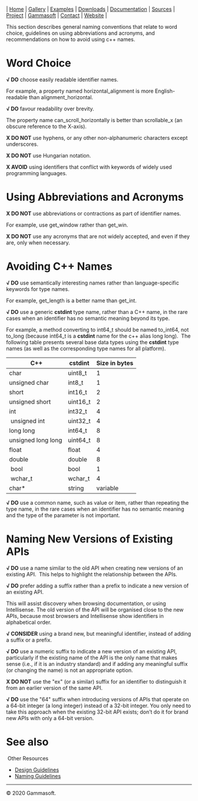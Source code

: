 | [Home](home.md) | [Gallery](gallery.md) | [Examples](examples.md) | [Downloads](downloads.md) | [Documentation](documentation.md) | [Sources](https://github.com/gammasoft71/xtd) | [Project](https://sourceforge.net/projects/xtdpro/) | [Gammasoft](gammasoft.md)  | [Contact](contact.md) | [Website](https://gammasoft71.wixsite.com/gammasoft) |

This section describes general naming conventions that relate to word choice, guidelines on using abbreviations and acronyms, and recommendations on how to avoid using c++ names.
 
# Word Choice
 
**√ DO** choose easily readable identifier names.
 
For example, a property named horizontal_alignment is more English-readable than alignment_horizontal.
 
**√ DO** favour readability over brevity.
 
The property name can_scroll_horizontally is better than scrollable_x (an obscure reference to the X-axis).
 
**X DO NOT** use hyphens, or any other non-alphanumeric characters except underscores.
 
**X DO NOT** use Hungarian notation.
 
**X AVOID** using identifiers that conflict with keywords of widely used programming languages.
 
# Using Abbreviations and Acronyms
 
**X DO NOT** use abbreviations or contractions as part of identifier names.
 
For example, use get_window rather than get_win.
 
**X DO NOT** use any acronyms that are not widely accepted, and even if they are, only when necessary.
 
# Avoiding C++ Names
 
**√ DO** use semantically interesting names rather than language-specific keywords for type names.
 
For example, get_length is a better name than get_int.
 
**√ DO** use a generic **cstdint** type name, rather than a C++ name, in the rare cases when an identifier has no semantic meaning beyond its type.
 
For example, a method converting to int64_t should be named to_int64, not to_long (because int64_t is a **cstdint** name for the c++ alias long long).
​
The following table presents several base data types using the **cstdint** type names (as well as the corresponding type names for all platform).

| ​C++                | cstdint  | Size in bytes |
|--------------------|----------|---------------|
| char               | uint8_t  | 1             |
| unsigned char      | int8_t   | 1             |
| short              | int16_t  | 2             |
| unsigned short     | uint16_t | 2             |
| int                | int32_t  | 4             |
| unsigned int       | uint32_t | 4             |
|long long           | int64_t  | 8             |
| unsigned long long | uint64_t | 8             |
| float              | float    | 4             |
| double             | double   | 8             |
| bool               | bool     | 1             |
| wchar_t            | wchar_t  | 4             |
| char*              | string   | variable      |

**√ DO** use a common name, such as value or item, rather than repeating the type name, in the rare cases when an identifier has no semantic meaning and the type of the parameter is not important.
​
# ​Naming New Versions of Existing APIs

**√ DO** use a name similar to the old API when creating new versions of an existing API.
​
This helps to highlight the relationship between the APIs.

**√ DO** prefer adding a suffix rather than a prefix to indicate a new version of an existing API.

This will assist discovery when browsing documentation, or using Intellisense. The old version of the API will be organised close to the new APIs, because most browsers and Intellisense show identifiers in alphabetical order.

**√ CONSIDER** using a brand new, but meaningful identifier, instead of adding a suffix or a prefix.

**√ DO** use a numeric suffix to indicate a new version of an existing API, particularly if the existing name of the API is the only name that makes sense (i.e., if it is an industry standard) and if adding any meaningful suffix (or changing the name) is not an appropriate option.

**X DO NOT** use the "ex" (or a similar) suffix for an identifier to distinguish it from an earlier version of the same API.

**√ DO** use the "64" suffix when introducing versions of APIs that operate on a 64-bit integer (a long integer) instead of a 32-bit integer. You only need to take this approach when the existing 32-bit API exists; don’t do it for brand new APIs with only a 64-bit version.
​
# See also
​
Other Resources

* [Design Guidelines](design_guidelines.md)
* [Naming Guidelines](naming_guidelines.md)

______________________________________________________________________________________________

© 2020 Gammasoft.
